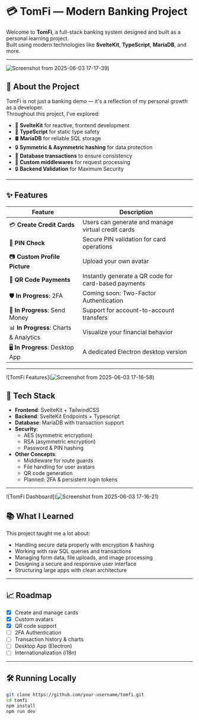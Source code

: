 # 💳 TomFi — Modern Banking Project

Welcome to **TomFi**, a full-stack banking system designed and built as a personal learning project.  
Built using modern technologies like **SvelteKit**, **TypeScript**, **MariaDB**, and more.

---

![Screenshot from 2025-06-03 17-17-39](https://github.com/user-attachments/assets/170f06c6-dc45-41bc-afaa-b8ad82137f66))

## 🚀 About the Project

TomFi is not just a banking demo — it's a reflection of my personal growth as a developer.  
Throughout this project, I've explored:

- 🔁 **SvelteKit** for reactive, frontend development
- 🧠 **TypeScript** for static type safety
- 🛢️ **MariaDB** for reliable SQL storage
- 🔒 **Symmetric & Asymmetric hashing** for data protection
- 🔄 **Database transactions** to ensure consistency
- 🧩 **Custom middlewares** for request processing
- 🔒 **Backend Validation** for Maximum Security

---

## ✨ Features

| Feature | Description |
|--------|-------------|
| 💳 **Create Credit Cards** | Users can generate and manage virtual credit cards |
| 🔐 **PIN Check** | Secure PIN validation for card operations |
| 📷 **Custom Profile Picture** | Upload your own avatar |
| 📱 **QR Code Payments** | Instantly generate a QR code for card-based payments |
| 🛡 **In Progress**: 2FA | Coming soon: Two-Factor Authentication |
| 💸 **In Progress**: Send Money | Support for account-to-account transfers |
| 📊 **In Progress**: Charts & Analytics | Visualize your financial behavior |
| 🖥 **In Progress**: Desktop App | A dedicated Electron desktop version |

---

![TomFi Features](![Screenshot from 2025-06-03 17-16-58](https://github.com/user-attachments/assets/f02b7a88-80ef-4153-92d3-156806c3e5a0))

## 🧪 Tech Stack

- **Frontend**: SvelteKit + TailwindCSS
- **Backend**: SvelteKit Endpoints + Typescript
- **Database**: MariaDB with transaction support
- **Security**:
  - AES (symmetric encryption)
  - RSA (asymmetric encryption)
  - Password & PIN hashing
- **Other Concepts**:
  - Middleware for route guards
  - File handling for user avatars
  - QR code generation
  - Planned: 2FA & persistent login tokens

---

![TomFi Dashboard](![Screenshot from 2025-06-03 17-16-21](https://github.com/user-attachments/assets/bbef87e0-4f0f-4a33-8c47-212b1ed2908c))

## 📚 What I Learned

This project taught me a lot about:

- Handling secure data properly with encryption & hashing
- Working with raw SQL queries and transactions
- Managing form data, file uploads, and image processing
- Designing a secure and responsive user interface
- Structuring large apps with clean architecture

---

## 📈 Roadmap

- [x] Create and manage cards
- [x] Custom avatars
- [x] QR code support
- [ ] 2FA Authentication
- [ ] Transaction history & charts
- [ ] Desktop App (Electron)
- [ ] Internationalization (i18n)

---

## 🛠️ Running Locally

```bash
git clone https://github.com/your-username/tomfi.git
cd tomfi
npm install
npm run dev
